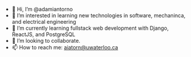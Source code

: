 - 👋 Hi, I’m @adamiantorno
- 👀 I’m interested in learning new technologies in software, mechaninca, and electrical engineering
- 🌱 I’m currently learning fullstack web development with Django, ReactJS, and PostgreSQL
- 💞️ I’m looking to collaborate.
- 📫 How to reach me: aiatorn@uwaterloo.ca

<!---
adamiantorno/adamiantorno is a ✨ special ✨ repository because its `README.md` (this file) appears on your GitHub profile.
You can click the Preview link to take a look at your changes.
--->
